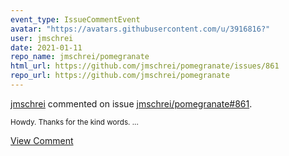 ```yaml
---
event_type: IssueCommentEvent
avatar: "https://avatars.githubusercontent.com/u/3916816?"
user: jmschrei
date: 2021-01-11
repo_name: jmschrei/pomegranate
html_url: https://github.com/jmschrei/pomegranate/issues/861
repo_url: https://github.com/jmschrei/pomegranate
---
```


<a href='https://github.com/jmschrei' target='_blank'>jmschrei</a> commented on issue <a href='https://github.com/jmschrei/pomegranate/issues/861' target='_blank'>jmschrei/pomegranate#861</a>.

<small>Howdy. Thanks for the kind words....</small>

<a href='https://github.com/jmschrei/pomegranate/issues/861' target='_blank'>View Comment</a>
